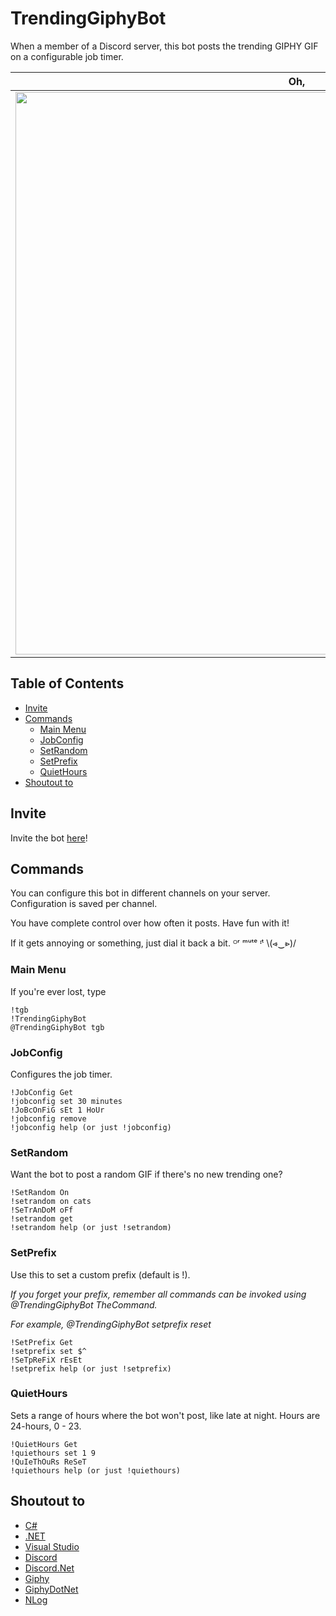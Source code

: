 # TrendingGiphyBot
When a member of a Discord server, this bot posts the trending GIPHY GIF on a configurable job timer.

Oh,|hi!
-|-
<img src="https://discordapp.com/assets/fc0b01fe10a0b8c602fb0106d8189d9b.png" width="900px" />|<img src="https://media.giphy.com/media/3o6gbbuLW76jkt8vIc/giphy.gif" width="900px" />

## Table of Contents

- [Invite](https://github.com/mosentok/TrendingGiphyBot#invite)
- [Commands](https://github.com/mosentok/TrendingGiphyBot#commands)
  - [Main Menu](https://github.com/mosentok/TrendingGiphyBot#main-menu)
  - [JobConfig](https://github.com/mosentok/TrendingGiphyBot#jobconfig)
  - [SetRandom](https://github.com/mosentok/TrendingGiphyBot#setrandom)
  - [SetPrefix](https://github.com/mosentok/TrendingGiphyBot#setprefix)
  - [QuietHours](https://github.com/mosentok/TrendingGiphyBot#quiethours)
- [Shoutout to](https://github.com/mosentok/TrendingGiphyBot#shoutout-to)

## Invite

Invite the bot [here](https://discordapp.com/oauth2/authorize?client_id=333392663061463040&scope=bot&permissions=0)!

## Commands

You can configure this bot in different channels on your server. Configuration is saved per channel.

You have complete control over how often it posts. Have fun with it!

If it gets annoying or something, just dial it back a bit. ᴼʳ ᵐᵘᵗᵉ ᶦᵗ \\(⩹‿⩺)/

### Main Menu

If you're ever lost, type

```
!tgb
!TrendingGiphyBot
@TrendingGiphyBot tgb
```

### JobConfig

Configures the job timer.

```
!JobConfig Get
!jobconfig set 30 minutes
!JoBcOnFiG sEt 1 HoUr
!jobconfig remove
!jobconfig help (or just !jobconfig)
```

### SetRandom

Want the bot to post a random GIF if there's no new trending one?

```
!SetRandom On
!setrandom on cats
!SeTrAnDoM oFf
!setrandom get
!setrandom help (or just !setrandom)
```

### SetPrefix

Use this to set a custom prefix (default is !).

*If you forget your prefix, remember all commands can be invoked using @TrendingGiphyBot TheCommand.*

*For example, @TrendingGiphyBot setprefix reset*

```
!SetPrefix Get
!setprefix set $^
!SeTpReFiX rEsEt
!setprefix help (or just !setprefix)
```

### QuietHours

Sets a range of hours where the bot won't post, like late at night. Hours are 24-hours, 0 - 23.

```
!QuietHours Get
!quiethours set 1 9
!QuIeThOuRs ReSeT
!quiethours help (or just !quiethours)
```

## Shoutout to

- [C#](https://docs.microsoft.com/en-us/dotnet/csharp/csharp)
- [.NET](https://www.microsoft.com/net)
- [Visual Studio](https://www.visualstudio.com/)
- [Discord](https://discordapp.com/)
- [Discord.Net](https://github.com/RogueException/Discord.Net)
- [Giphy](https://giphy.com)
- [GiphyDotNet](https://github.com/drasticactions/GiphyDotNet)
- [NLog](https://github.com/NLog/NLog)
